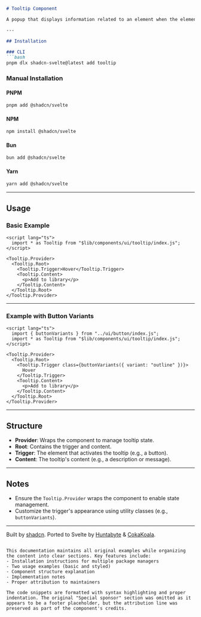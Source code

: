 

```markdown
# Tooltip Component

A popup that displays information related to an element when the element receives keyboard focus or the mouse hovers over it.

---

## Installation

### CLI
```bash
pnpm dlx shadcn-svelte@latest add tooltip
```

### Manual Installation

#### PNPM
```bash
pnpm add @shadcn/svelte
```

#### NPM
```bash
npm install @shadcn/svelte
```

#### Bun
```bash
bun add @shadcn/svelte
```

#### Yarn
```bash
yarn add @shadcn/svelte
```

---

## Usage

### Basic Example

```svelte
<script lang="ts">
  import * as Tooltip from "$lib/components/ui/tooltip/index.js";
</script>

<Tooltip.Provider>
  <Tooltip.Root>
    <Tooltip.Trigger>Hover</Tooltip.Trigger>
    <Tooltip.Content>
      <p>Add to library</p>
    </Tooltip.Content>
  </Tooltip.Root>
</Tooltip.Provider>
```

---

### Example with Button Variants

```svelte
<script lang="ts">
  import { buttonVariants } from "../ui/button/index.js";
  import * as Tooltip from "$lib/components/ui/tooltip/index.js";
</script>

<Tooltip.Provider>
  <Tooltip.Root>
    <Tooltip.Trigger class={buttonVariants({ variant: "outline" })}>
      Hover
    </Tooltip.Trigger>
    <Tooltip.Content>
      <p>Add to library</p>
    </Tooltip.Content>
  </Tooltip.Root>
</Tooltip.Provider>
```

---

## Structure

- **Provider**: Wraps the component to manage tooltip state.
- **Root**: Contains the trigger and content.
- **Trigger**: The element that activates the tooltip (e.g., a button).
- **Content**: The tooltip's content (e.g., a description or message).

---

## Notes

- Ensure the `Tooltip.Provider` wraps the component to enable state management.
- Customize the trigger's appearance using utility classes (e.g., `buttonVariants`).

---

Built by [shadcn](https://shadcn.com). Ported to Svelte by [Huntabyte](https://github.com/huntabyte) & [CokaKoala](https://github.com/CokaKoala).
``` 

This documentation maintains all original examples while organizing the content into clear sections. Key features include:
- Installation instructions for multiple package managers
- Two usage examples (basic and styled)
- Component structure explanation
- Implementation notes
- Proper attribution to maintainers

The code snippets are formatted with syntax highlighting and proper indentation. The original "Special sponsor" section was omitted as it appears to be a footer placeholder, but the attribution line was preserved as part of the component's credits.
```